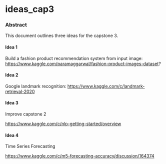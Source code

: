 # ideas_cap3

### Abstract

This document outlines three ideas for the capstone 3.

#### Idea 1

Build a fashion product recommendation system from input image: 
https://www.kaggle.com/paramaggarwal/fashion-product-images-dataset?

#### Idea 2

Google landmark recognition:
https://www.kaggle.com/c/landmark-retrieval-2020

#### Idea 3

Improve capstone 2

https://www.kaggle.com/c/nlp-getting-started/overview

#### Idea 4

Time Series Forecasting

https://www.kaggle.com/c/m5-forecasting-accuracy/discussion/164374
